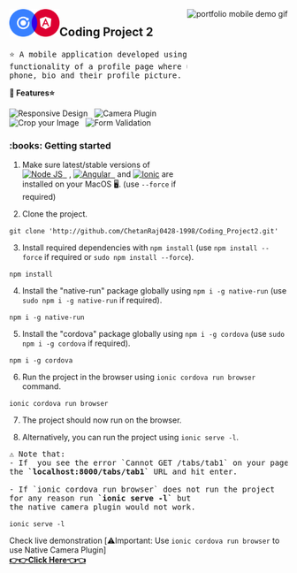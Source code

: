 <img height="350px" align="right" src="vid.gif" alt="portfolio mobile demo gif"/>

<img align="left" src="logo.png" height="50" alt="react icon"/>
<h2>Coding Project 2</h2>

<pre>
⭐ A mobile application developed using Ionic that appears to have the 
functionality of a profile page where users edit their name, email, 
phone, bio and their profile picture.
</pre>

<strong>:crown: Features⭐</strong>

<img src="https://img.shields.io/badge/-Responsiveness-blue" alt="Responsive Design"/> &nbsp; <img src="https://img.shields.io/badge/-Camera%20Plugin-blue" alt="Camera Plugin"/> &nbsp; <img src="https://img.shields.io/badge/-Crop%20Image-blue" alt="Crop your Image"/> &nbsp; <img src="https://img.shields.io/badge/-Form%20Validation-blue" alt="Form Validation"/> &nbsp; 
<br/>



<h3>:books: Getting started</h3>

1. Make sure latest/stable versions of <a href="https://nodejs.org/en"><img src="https://img.shields.io/badge/-Node%20JS-green"  alt="Node JS"/> &nbsp;</a> , <a href="https://angular.io/cli"><img src="https://img.shields.io/badge/-Angular-red"  alt="Angular"/> &nbsp;</a>  and  <a href="https://ionicframework.com/"><img src="https://img.shields.io/badge/-Ionic-blue"  alt="Ionic"/></a>  are installed on your MacOS 🖥️. (use `--force` if required)

2. Clone the project.
```
git clone 'http://github.com/ChetanRaj0428-1998/Coding_Project2.git'
```
3. Install required dependencies with `npm install` (use `npm install --force` if required or `sudo npm install --force`).
```
npm install
```

4. Install the "native-run" package globally using `npm i -g native-run` (use `sudo npm i -g native-run` if required). 
```
npm i -g native-run
```

5. Install the "cordova" package globally using `npm i -g cordova` (use `sudo npm i -g cordova` if required). 
```
npm i -g cordova
```

6. Run the project in the browser using `ionic cordova run browser` command. 
```
ionic cordova run browser
```
7. The project should now run on the browser.

8. Alternatively, you can run the project using `ionic serve -l`.


<pre>
⚠️ Note that:
- If  you see the error `Cannot GET /tabs/tab1` on your page when refreshed, remove <strong>`/tabs/tab1`</strong> from
the <strong>`localhost:8000/tabs/tab1`</strong> URL and hit enter.

- If `ionic cordova run browser` does not run the project 
for any reason run <strong>`ionic serve -l`</strong> but 
the native camera plugin would not work.
</pre>
```
ionic serve -l
```

Check live demonstration
[⚠️Important: Use `ionic cordova run browser` to use Native Camera Plugin]
 <a  href="https://peppy-faun-e59dfe.netlify.app/"  target="_blank"><br/><strong>👉👉Click Here👈👈</strong></a>
